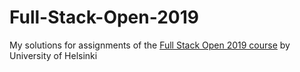 # Full-Stack-Open-2019
My solutions for assignments of the [Full Stack Open 2019 course](https://fullstackopen-2019.github.io/) by University of Helsinki
